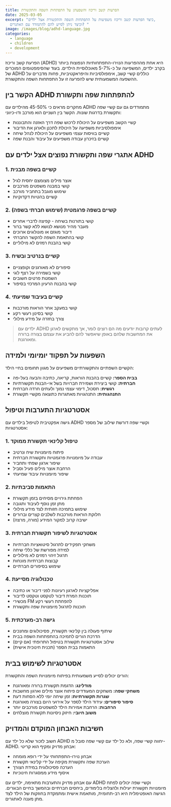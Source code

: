```yaml
---
title: הפרעות קשב וריכוז והשפעתן על התפתחות השפה והתקשורת
date: 2025-03-05
excerpt: "כיצד הפרעות קשב וריכוז משפיעות על התפתחות השפה והתקשורת אצל ילדים,
  וכיצד ניתן לסייע להם להתמודד עם האתגרים? "
image: /images/blog/adhd-language.jpg
categories:
  - language
  - children
  - development
---
```


הפרעת קשב וריכוז (ADHD) היא אחת מההפרעות הנוירו-התפתחותיות הנפוצות ביותר בקרב ילדים, המשפיעה על כ-5-7% מאוכלוסיית הילדים. בעוד שהסימפטומים המוכרים של ADHD כוללים קשיי קשב, אימפולסיביות והיפראקטיביות, פחות מדברים על ההשפעה המשמעותית שיש להפרעה זו על התפתחות השפה והתקשורת.

## הקשר בין ADHD להתפתחות שפה ותקשורת

מחקרים מראים כי 45-50% מהילדים עם ADHD מתמודדים גם עם קשיי שפה ותקשורת בדרגות שונות. הקשר בין השניים הוא מורכב ודו-כיווני:

*   קשיי הקשב משפיעים על היכולת לרכוש שפה דרך האזנה והתבוננות
*   אימפולסיביות משפיעה על היכולת לתכנן ולארגן את הדיבור
*   קשיים בוויסות עצמי משפיעים על היכולת לנהל שיחה
*   קשיים בזיכרון עבודה משפיעים על עיבוד והבנת שפה

## אתגרי שפה ותקשורת נפוצים אצל ילדים עם ADHD

### 1. קשיים בשפה מבנית

*   אוצר מילים מצומצם יחסית לגיל
*   קושי במבנה משפטים מורכבים
*   שימוש מוגבל בתחביר מורכב
*   קשיים בהטיות דקדוקיות

### 2. קשיים בשפה פרגמטית (שימוש חברתי בשפה)

*   קושי בתורנות בשיחה - קפיצה לדברי אחרים
*   מעבר מהיר מנושא לנושא ללא קשר ברור
*   דיבור מוגזם או מונולוגים ארוכים
*   קושי בהתאמת השפה להקשר החברתי
*   קושי בהבנת רמזים לא מילוליים

### 3. קשיים בנרטיב ובשיח

*   סיפורים לא מאורגנים וקופצניים
*   קושי בשמירה על רצף לוגי
*   השמטת פרטים חשובים
*   קושי בהבנת הרעיון המרכזי בסיפור

### 4. קשיים בעיבוד שמיעתי

*   קושי במעקב אחר הוראות מורכבות
*   קושי בסינון רעשי רקע
*   צורך בחזרה על מידע מילולי

> ילדים עם ADHD לעתים קרובות יודעים מה הם רוצים לומר, אך מתקשים לארגן את המחשבות שלהם באופן שיאפשר להם להביע את עצמם בצורה ברורה ומאורגנת.

## השפעות על תפקוד יומיומי ולמידה

הקשיים השפתיים והתקשורתיים משפיעים על מגוון תחומים בחיי הילד:

*   **בבית הספר:** קשיים בהבנת הוראות, קריאה, כתיבה והבעה בעל-פה
*   **חברתית:** קושי ביצירת ושמירת חברויות בשל אי-הבנות תקשורתיות
*   **רגשית:** תסכול, דימוי עצמי נמוך ולעתים חרדה חברתית
*   **התנהגותית:** התנהגויות מאתגרות כתוצאה מקשיי תקשורת

## אסטרטגיות התערבות וטיפול

גישה אפקטיבית לטיפול בילדים עם ADHD וקשיי שפה דורשת שילוב של מספר אסטרטגיות:

### 1. טיפול קלינאי תקשורת ממוקד

*   פיתוח מיומנויות שיח ונרטיב
*   עבודה על מיומנויות פרגמטיות ותקשורת חברתית
*   שיפור ארגון שפתי ותחביר
*   הרחבת אוצר מילים פעיל וסביל
*   שיפור מיומנויות עיבוד שמיעתי

### 2. התאמות סביבתיות

*   הפחתת גירויים מסיחים בזמן תקשורת
*   מתן זמן נוסף לעיבוד ותגובה
*   שימוש בתמיכה חזותית לצד מידע מילולי
*   חלוקת הוראות מורכבות לשלבים קצרים וברורים
*   ישיבה קרוב למקור המידע (מורה, מרצה)

### 3. אסטרטגיות לשיפור תקשורת חברתית

*   משחקי תפקידים לתרגול סיטואציות חברתיות
*   למידה מפורשת של כללי שיחה
*   תרגול זיהוי רמזים לא מילוליים
*   קבוצות חברתיות מונחות
*   שימוש בסיפורים חברתיים

### 4. טכנולוגיה מסייעת

*   אפליקציות לארגון רעיונות לפני דיבור או כתיבה
*   תוכנות המרת דיבור לטקסט וטקסט לדיבור
*   מכשירי FM להפחתת רעשי רקע
*   תוכנות לתרגול מיומנויות שפה ותקשורת

### 5. גישה רב-מערכתית

*   שיתוף פעולה בין קלינאי תקשורת, פסיכולוגים ומחנכים
*   הדרכת הורים לתמיכה בהתפתחות השפה בבית
*   שילוב אסטרטגיות תקשורת בטיפול התרופתי (אם קיים)
*   התאמות בבית הספר (תכנית חינוכית אישית)

## אסטרטגיות לשימוש בבית

הורים יכולים לסייע משמעותית בפיתוח מיומנויות השפה והתקשורת:

*   **מודלינג:** הדגמת תקשורת ברורה ומאורגנת
*   **משחקי שפה:** משחקים המעודדים פיתוח אוצר מילים וארגון מחשבות
*   **שגרות תקשורתיות:** זמן שיחה יומי ללא הסחות דעת
*   **סיפור סיפורים:** עידוד הילד לספר על אירועי היום בצורה מאורגנת
*   **הרחבות:** הרחבת אמירות הילד למשפטים מורכבים יותר
*   **משוב חיובי:** חיזוק ניסיונות תקשורת מוצלחים

## חשיבות האבחון המוקדם והמדויק

חשוב לזכור שלא כל ילד עם ADHD יחווה קשיי שפה, ולא כל ילד עם קשיי שפה סובל מ-ADHD. אבחון מדויק ומקיף הוא קריטי:

*   אבחון נוירו-התפתחותי על ידי רופא מומחה
*   הערכת שפה ותקשורת מקיפה על ידי קלינאי תקשורת
*   הערכה פסיכולוגית במידת הצורך
*   איסוף מידע ממסגרות חינוכיות

עם אבחון מדויק והתערבות מתאימה, ילדים עם ADHD וקשיי שפה יכולים לפתח מיומנויות תקשורת יעילות ולהצליח בלימודים, ביחסים חברתיים ובהמשך בחיים הבוגרים. הגישה האופטימלית היא רב-תחומית, מותאמת אישית ומתמקדת בחוזקות של הילד לצד מתן מענה לאתגרים.
